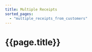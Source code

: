 ```yaml
---
title: Multiple Receipts
sorted_pages:
  - "multiple_receipts_from_customers"
---
```

# {{page.title}}
